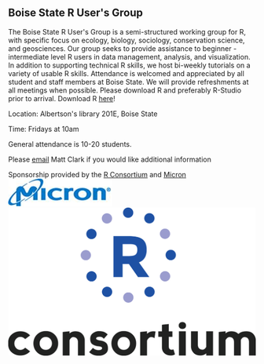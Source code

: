 ## Boise State R User's Group

The Boise State R User's Group is a semi-structured working group for R, with
specific focus on ecology, biology, sociology, conservation science, and
geosciences. Our group seeks to provide assistance to beginner - intermediate
level R users in data management, analysis, and visualization. In addition to
supporting technical R skills, we host bi-weekly tutorials on a variety of
usable R skills. Attendance is welcomed and appreciated by all student and
staff members at Boise State. We will provide refreshments at all meetings when
possible. Please download R and preferably R-Studio prior to arrival. Download
R [here](https://www.r-project.org/)!

Location: Albertson's library 201E, Boise State

Time: Fridays at 10am

General attendance is 10-20 students.

Please [email](mailto:Matthewclark989@boisestate.edu)  Matt Clark if 
you would like additional information 

Sponsorship provided by the [R Consortium](https://www.r-consortium.org/) and [Micron](https://www.micron.com/)
![](Micron_Logo.jpg)
![](RConsortium_Vertical_Pantone.png)



